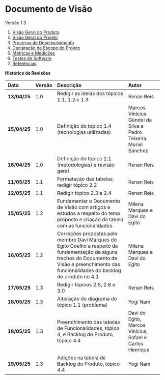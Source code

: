 # Documento de Visão

Versão 1.3

<ol>
<li> <a href="visao_produto">Visão Geral do Produto</a></li>

<li> <a href="visao_projeto">Visão Geral do Projeto</a></li>

<li> <a href="processo_desenvolvimento">Processo de Desenvolvimento</a></li>

<li> <a href="escopo_projeto">Declaração de Escopo do Projeto</a></li>

<li> <a href="metricas_medicoes">Métricas e Medições</a></li>

<li> <a href="teste">Testes de Software</a></li>

<li> <a href="referencias">Referências</a></li>
</ol> 

**Histórico de Revisões**

| Data | Versão | Descrição | Autor |
| :---- | :---- | :---- | :---- |
| **13/04/25** | 1.0 | Redigir as ideias dos tópicos 1.1, 1.2 e 1.3 | Renan Reis |
| **15/04/25** | 1.0 | Definição do tópico 1.4 (tecnologias utilizadas) | Marcos Vinícius Gündel da Silva e Pedro Teixeira Moriel Sanchez |
| **16/04/25** | 1.0 | Definição do tópico 2.1 (metodologias) e revisão geral | Renan Reis |
| **11/05/25** | 1.1 | Formatação das tabelas, redigir tópico 2.2 | Renan Reis |
| **12/05/25** | 1.1 | Redigir tópico 2.3 e 2.4 | Renan Reis |
| **15/05/25** | 1.2 | Fundamentar o Documento de Visão com artigos e estudos a respeito do tema proposto e criação da tabela com as funcionalidades | Milena Marques e Davi do Egito |
| **16/05/25** | 1.2 | Correções propostas pelo membro Davi Marques do Egito Coelho a respeito da fundamentação de alguns trechos do Documento de Visão e preenchimento das funcionalidades do backlog do produto no 4.1 | Milena Marques e Davi do Egito |
| **17/05/25** | 1.3 | Redigir tópicos 2.5, 2.6 e 3.0 | Renan Reis |
| **18/05/25** | 1.3 | Alteração do diagrama do tópico 1.1 (problema) | Yogi Nam |
| **18/05/25** | 1.3 | Preenchimento das tabelas de Funcionalidades, tópico 4, e Backlog do Produto, tópico 4.4 | Davi do Egito, Marcos Vinícius, Rafael e Carlos Henrique |
| **19/05/25** | 1.3 | Adições na tabela de Backlog do Produto, tópico 4.4 | Yogi Nam |